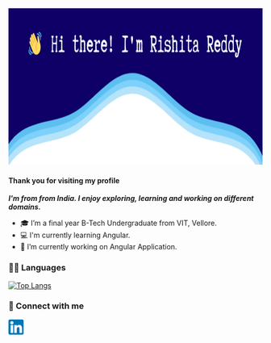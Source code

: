 <img src="https://raw.githubusercontent.com/RishitaReddyChilla/RishitaReddyChilla/main/images/Rishita1.png" width="850" height="310" alt=" Hi there!">



<!--### 👋 Hi there!-->
#### Thank you for visiting my profile
***I'm from from India. I enjoy exploring, learning and working on different domains.***

- 🎓 I’m a final year B-Tech Undergraduate from VIT, Vellore.
- 💻 I'm currently learning Angular.
- 🔭 I’m currently working on Angular Application.

### 👩‍💻 Languages
<!--[![Top Langs](https://github-readme-stats.vercel.app/api/top-langs/?username=RishitaReddyChilla&show_icons=true&theme=tokyonight)](https://github.com/anuraghazra/github-readme-stats)-->
[![Top Langs](https://github-readme-stats.vercel.app/api/top-langs/?username=RishitaReddyChilla&langs_count=6&layout=compact)](https://github.com/anuraghazra/github-readme-stats)
<!--
### ⚡ Github stats
![Rishita's GitHub stats](https://github-readme-stats.vercel.app/api?username=RishitaReddyChilla&count_private=true&hide=prs,issues,contribs)-->
  
### 🤝 Connect with me
<a href="https://linkedin.com/in/rishita-reddy-chilla-06078718b/"><img align="left" src="https://raw.githubusercontent.com/RishitaReddyChilla/RishitaReddyChilla/main/images/linkedin.png" alt="RishitaReddyChilla | LinkedIn" width="30px"/></a>



<!--<h2 align="center">
  Consider leaving a ⭐ if you find the projects useful!
</h2> -->




<!--
**RishitaReddyChilla/RishitaReddyChilla** is a ✨ _special_ ✨ repository because its `README.md` (this file) appears on your GitHub profile.

Here are some ideas to get you started:

- 🔭 I’m currently working on ...
- 🌱 I’m currently learning ...
- 👯 I’m looking to collaborate on ...
- 🤔 I’m looking for help with ...
- 💬 Ask me about ...
- 📫 How to reach me: ...
- 😄 Pronouns: ...
- ⚡ Fun fact: ...
-->


